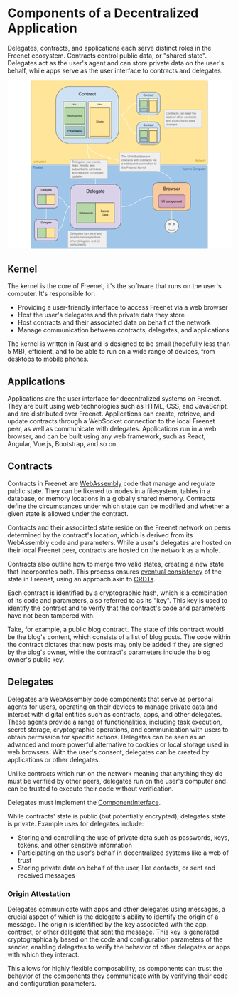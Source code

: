 # Components of a Decentralized Application

Delegates, contracts, and applications each serve distinct roles in the Freenet
ecosystem. Contracts control public data, or "shared state". Delegates act as
the user's agent and can store private data on the user's behalf, while apps serve 
as the user interface to contracts and delegates.

![Architectural Primitives Diagram](components.svg)

## Kernel

The kernel is the core of Freenet, it's the software that runs on the user's
computer. It's responsible for:

* Providing a user-friendly interface to access Freenet via a web browser
* Host the user's delegates and the private data they store
* Host contracts and their associated data on behalf of the network
* Manage communication between contracts, delegates, and applications

The kernel is written in Rust and is designed to be small (hopefully less than 5
MB), efficient, and to be able to run on a wide range of devices, from desktops
to mobile phones.

## Applications

Applications are the user interface for decentralized systems on Freenet. They
are built using web technologies such as HTML, CSS, and JavaScript, and are
distributed over Freenet. Applications can create, retrieve, and update
contracts through a WebSocket connection to the local Freenet peer, as well as
communicate with delegates. Applications run in a web browser, and can be built
using any web framework, such as React, Angular, Vue.js, Bootstrap, and so on.

## Contracts

Contracts in Freenet are [WebAssembly](https://webassembly.org) code that manage
and regulate public state. They can be likened to inodes in a filesystem, tables
in a database, or memory locations in a globally shared memory. Contracts define
the circumstances under which state can be modified and whether a given state is
allowed under the contract.

Contracts and their associated state reside on the Freenet network on peers
determined by the contract's location, which is derived from its WebAssembly code
and parameters. While a user's delegates are hosted on their local Freenet peer,
contracts are hosted on the network as a whole.

Contracts also outline how to merge two valid states, creating a new state that
incorporates both. This process ensures [eventual
consistency](https://en.wikipedia.org/wiki/Eventual_consistency) of the state in
Freenet, using an approach akin to
[CRDTs](https://en.wikipedia.org/wiki/Conflict-free_replicated_data_type).

Each contract is identified by a cryptographic hash, which is a combination of
its code and parameters, also referred to as its "key". This key is used to
identify the contract and to verify that the contract's code and parameters have
not been tampered with.

Take, for example, a public blog contract. The state of this contract would be
the blog's content, which consists of a list of blog posts. The code within the
contract dictates that new posts may only be added if they are signed by the
blog's owner, while the contract's parameters include the blog owner's public
key.


## Delegates

Delegates are WebAssembly code components that serve as personal agents for
users, operating on their devices to manage private data and interact with
digital entities such as contracts, apps, and other delegates. These agents
provide a range of functionalities, including task execution, secret storage,
cryptographic operations, and communication with users to obtain permission for
specific actions. Delegates can be seen as an advanced and more powerful
alternative to cookies or local storage used in web browsers. With the user's
consent, delegates can be created by applications or other delegates.

Unlike contracts which run on the network meaning that anything they do must
be verified by other peers, delegates run on the user's computer and can be
trusted to execute their code without verification.

Delegates must implement the
[ComponentInterface](https://github.com/freenet/locutus/blob/f1c8075e173f171c17ffa8d08803b2c9aea4ddf3/crates/locutus-stdlib/src/component_interface.rs#L121).

While contracts' state is public (but potentially encrypted), delegates state is
private. Example uses for delegates include:

* Storing and controlling the use of private data such as passwords, keys,
  tokens, and other sensitive information
* Participating on the user's behalf in decentralized systems like a web of
  trust
* Storing private data on behalf of the user, like contacts, or sent and
  received messages

### Origin Attestation

Delegates communicate with apps and other delegates using messages, a crucial
aspect of which is the delegate's ability to identify the origin of a message.
The origin is identified by the key associated with the app, contract, or other
delegate that sent the message. This key is generated cryptographically based on
the code and configuration parameters of the sender, enabling delegates to
verify the behavior of other delegates or apps with which they interact.

This allows for highly flexible composability, as components can trust the
behavior of the components they communicate with by verifying their code and
configuration parameters.